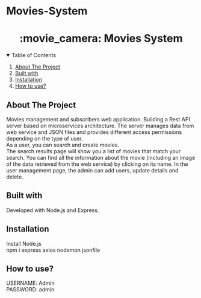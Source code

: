 # Movies-System
#  
<h1 align="center">:movie_camera: Movies System</h1>
<!-- TABLE OF CONTENTS -->
<details open="open">
  <summary>Table of Contents</summary>
  <ol>
    <li><a href="#about-the-project">About The Project</a></li>
    <li><a href="#built-with">Built with</a></li>
    <li><a href="#installation">Installation</a></li>
    <li><a href="#how-to-use">How to use?</a></li>
  </ol>
</details>

## About The Project
Movies management and subscribers web application. Building a Rest API server based on microservices architecture. The server manages data from web service and JSON files and provides different access permissions depending on the type of user. </br>
As a user, you can search and create movies.</br>
The search results page will show you a list of movies that match your search. You can find all the information about the movie (including an image of the data retrieved from the web service) by clicking on its name.
In the user management page, the admin can add users, update details and delete.</br>


## Built with
Developed with Node.js and Express.

## Installation
Install Node.js</br>
npm i express axios nodemon jsonfile</br>

## How to use? 
USERNAME: Admin </br>
PASSWORD: admin

